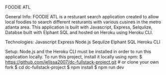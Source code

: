 FOODIE ATL

General Info:
FOODIE ATL is a resturant search application created to allow local foodies to search different resturants with various cusines in the metro atlanta area. This application is built with Javascript, Express, Selqulize, Databse built with Elphant SQL and hosted on Heroku using Heroku CLI.

Technologies:
Javascript
Express
Node.js
Sequlize
Elphant SQL
Heroku CLI

Setup:
Node.js and the Heroku CLI must be installed in order to run this application locally.
To run this project, install it locally using npm:
$ https://github.com/jelissa2007/dc-fullstack-project.git # or clone your own fork
$ cd dc-fullstack-project
$ npm install
$ npm run dev
